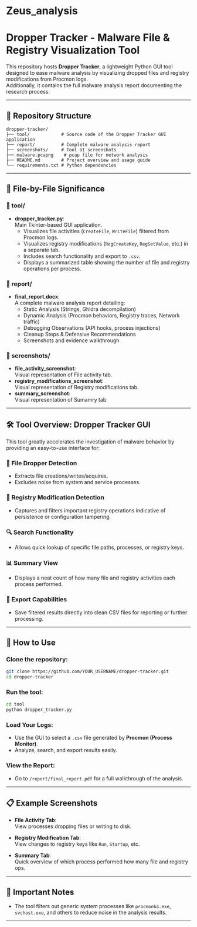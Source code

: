 # Zeus_analysis

# Dropper Tracker - Malware File & Registry Visualization Tool

This repository hosts **Dropper Tracker**, a lightweight Python GUI tool designed to ease malware analysis by visualizing dropped files and registry modifications from Procmon logs.  
Additionally, it contains the full malware analysis report documenting the research process.

---

## 📁 Repository Structure

```
dropper-tracker/
├── tool/            # Source code of the Dropper Tracker GUI application
├── report/          # Complete malware analysis report
├── screenshots/     # Tool UI screenshots
├── malware.pcapng    # pcap file for network analysis
├── README.md        # Project overview and usage guide
└── requirements.txt # Python dependencies 
```

---

## 📂 File-by-File Significance

### 🧰 tool/
- **dropper_tracker.py**:  
  Main Tkinter-based GUI application.
  - Visualizes file activities (`CreateFile`, `WriteFile`) filtered from Procmon logs.
  - Visualizes registry modifications (`RegCreateKey`, `RegSetValue`, etc.) in a separate tab.
  - Includes search functionality and export to `.csv`.
  - Displays a summarized table showing the number of file and registry operations per process.

### 📄 report/
- **final_report.docx**:  
  A complete malware analysis report detailing:
  - Static Analysis (Strings, Ghidra decompilation)
  - Dynamic Analysis (Procmon behaviors, Registry traces, Network traffic)
  - Debugging Observations (API hooks, process injections)
  - Cleanup Steps & Defensive Recommendations
  - Screenshots and evidence walkthrough

### 📸 screenshots/ 
- **file_activity_screenshot**:  
  Visual representation of File activity tab.
- **registry_modifications_screenshot**:  
  Visual representation of Registry modifications tab.
- **summary_screenshot**:  
  Visual representation of Sumamry tab.

---

## 🛠️ Tool Overview: Dropper Tracker GUI

This tool greatly accelerates the investigation of malware behavior by providing an easy-to-use interface for:

### 📂 File Dropper Detection
- Extracts file creations/writes/acquires.
- Excludes noise from system and service processes.

### 📝 Registry Modification Detection
- Captures and filters important registry operations indicative of persistence or configuration tampering.

### 🔍 Search Functionality
- Allows quick lookup of specific file paths, processes, or registry keys.

### 📊 Summary View
- Displays a neat count of how many file and registry activities each process performed.

### 💾 Export Capabilities
- Save filtered results directly into clean CSV files for reporting or further processing.

---

## 🚀 How to Use

### Clone the repository:
```bash
git clone https://github.com/YOUR_USERNAME/dropper-tracker.git
cd dropper-tracker
```

### Run the tool:
```bash
cd tool
python dropper_tracker.py
```

### Load Your Logs:
- Use the GUI to select a `.csv` file generated by **Procmon (Process Monitor)**.
- Analyze, search, and export results easily.

### View the Report:
- Go to `/report/final_report.pdf` for a full walkthrough of the analysis.

---

## 📋 Example Screenshots

- **File Activity Tab**:  
  View processes dropping files or writing to disk.

- **Registry Modification Tab**:  
  View changes to registry keys like `Run`, `Startup`, etc.

- **Summary Tab**:  
  Quick overview of which process performed how many file and registry ops.

---

## 📌 Important Notes
- The tool filters out generic system processes like `procmon64.exe`, `svchost.exe`, and others to reduce noise in the analysis results.

---
